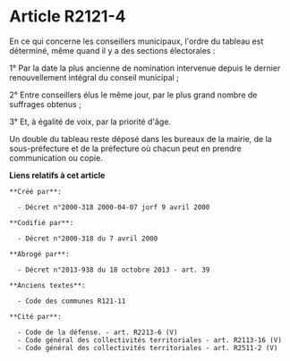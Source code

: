 # Article R2121-4

En ce qui concerne les conseillers municipaux, l'ordre du tableau est déterminé, même quand il y a des sections électorales :

1° Par la date la plus ancienne de nomination intervenue depuis le dernier renouvellement intégral du conseil municipal ;

2° Entre conseillers élus le même jour, par le plus grand nombre de suffrages obtenus ;

3° Et, à égalité de voix, par la priorité d'âge.

Un double du tableau reste déposé dans les bureaux de la mairie, de la sous-préfecture et de la préfecture où chacun peut en
prendre communication ou copie.

**Liens relatifs à cet article**

	**Créé par**:

	  - Décret n°2000-318 2000-04-07 jorf 9 avril 2000

	**Codifié par**:

	  - Décret n°2000-318 du 7 avril 2000

	**Abrogé par**:

	  - Décret n°2013-938 du 18 octobre 2013 - art. 39

	**Anciens textes**:

	  - Code des communes R121-11

	**Cité par**:

	  - Code de la défense. - art. R2213-6 (V)
	  - Code général des collectivités territoriales - art. R2113-16 (V)
	  - Code général des collectivités territoriales - art. R2511-2 (V)
